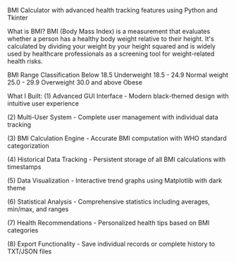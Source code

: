  BMI Calculator with advanced health tracking features using Python and Tkinter

What is BMI?
BMI (Body Mass Index) is a measurement that evaluates whether a person has a healthy body weight relative to their height. It's calculated by dividing your weight by your height squared and is widely used by healthcare professionals as a screening tool for weight-related health risks.

BMI Range Classification 
Below 18.5 Underweight
18.5 - 24.9 Normal weight
25.0 - 29.9 Overweight
30.0 and above Obese


 What I Built:
(1) Advanced GUI Interface - Modern black-themed design with intuitive user experience

(2) Multi-User System - Complete user management with individual data tracking

 (3) BMI Calculation Engine - Accurate BMI computation with WHO standard categorization

(4) Historical Data Tracking - Persistent storage of all BMI calculations with timestamps

(5) Data Visualization - Interactive trend graphs using Matplotlib with dark theme

(6) Statistical Analysis - Comprehensive statistics including averages, min/max, and ranges

(7) Health Recommendations - Personalized health tips based on BMI categories

(8) Export Functionality - Save individual records or complete history to TXT/JSON files
